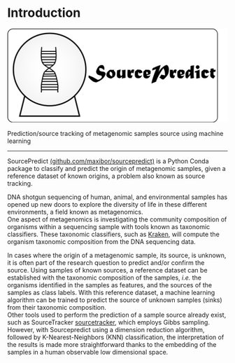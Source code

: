 # Introduction

![](_assets/img/sourcepredict_logo.png)


Prediction/source tracking of metagenomic samples source using machine learning 

----

SourcePredict [(github.com/maxibor/sourcepredict)](https://github.com/maxibor/sourcepredict) is a Python Conda package to classify and predict the origin of metagenomic samples, given a reference dataset of known origins, a problem also known as source tracking.

DNA shotgun sequencing of human, animal, and environmental samples has opened up new doors to explore the diversity of life in these different environments, a field known as metagenomics.  
One aspect of metagenomics is investigating the community composition of organisms within a sequencing sample with tools known as taxonomic classifiers.
These taxonomic classifiers, such as [Kraken](https://ccb.jhu.edu/software/kraken/), will compute the organism taxonomic composition from the DNA sequencing data.

In cases where the origin of a metagenomic sample, its source, is unknown, it is often part of the research question to predict and/or confirm the source.
Using samples of known sources, a reference dataset can be established with the taxonomic composition of the samples, *i.e.* the organisms identified in the samples as features, and the sources of the samples as class labels.
With this reference dataset, a machine learning algorithm can be trained to predict the source of unknown samples (sinks) from their taxonomic composition.  
Other tools used to perform the prediction of a sample source already exist, such as SourceTracker [sourcetracker](https://www.nature.com/articles/nmeth.1650), which employs Gibbs sampling.
However, with Sourcepredict using a dimension reduction algorithm, followed by K-Nearest-Neighbors (KNN) classification, the interpretation of the results is made more straightforward thanks to the embedding of the samples in a human observable low dimensional space.
